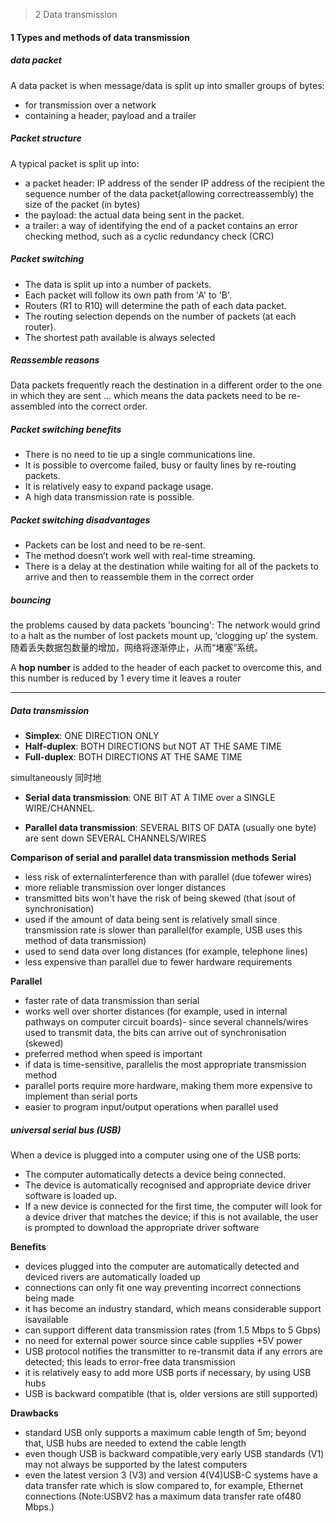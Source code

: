 > 2 Data transmission
#### 1 Types and methods of data transmission
##### data packet
A data packet is when message/data is split up into smaller groups of bytes:
- for transmission over a network
- containing a header, payload and a trailer

##### Packet structure

A typical packet is split up into:
- a packet header:
IP address of the sender
IP address of the recipient
the sequence number of the data packet(allowing correctreassembly)
the size of the packet (in bytes)
- the payload:
  the actual data being sent in the packet.
- a trailer:
  a way of identifying the end of a packet
  contains an error checking method, such as a cyclic redundancy check (CRC)

##### Packet switching
- The data is split up into a number of packets.
- Each packet will follow its own path from 'A' to 'B'.
- Routers (R1 to R10) will determine the path of each data packet.
- The routing selection depends on the number of packets (at each router).
- The shortest path available is always selected

##### Reassemble reasons
Data packets frequently reach the destination in a different order to the one in which they are sent …
which means the data packets need to be re-assembled into the correct order.

##### Packet switching benefits
- There is no need to tie up a single communications line.
- It is possible to overcome failed, busy or faulty lines by re-routing packets.
- It is relatively easy to expand package usage.
- A high data transmission rate is possible.

##### Packet switching disadvantages
-  Packets can be lost and need to be re-sent.
-  The method doesn’t work well with real-time streaming.
-  There is a delay at the destination while waiting for all of the packets to arrive and then  to reassemble them in the correct order

##### bouncing
the problems caused by data packets 'bouncing':
The network would grind to a halt as the number of lost packets mount up, ‘clogging up’ the system.
随着丢失数据包数量的增加，网络将逐渐停止，从而“堵塞”系统。

A **hop number** is added to the header of each packet to overcome this, and this number is reduced  by 1 every time it leaves a router

---


##### Data transmission
- **Simplex**: ONE DIRECTION ONLY
- **Half-duplex**: BOTH DIRECTIONS but NOT AT THE SAME TIME
- **Full-duplex**: BOTH DIRECTIONS AT THE SAME TIME

simultaneously
同时地

- **Serial data transmission**: ONE BIT AT A TIME over a SINGLE WIRE/CHANNEL.

- **Parallel data transmission**: SEVERAL BITS OF DATA (usually one byte) are sent down SEVERAL CHANNELS/WIRES 

**Comparison of serial and parallel data transmission methods**
**Serial**
- less risk of externalinterference than with parallel (due tofewer wires)
- more reliable transmission over longer distances
- transmitted bits won't have the risk of being skewed (that isout of synchronisation)
- used if the amount of data being sent is relatively small since transmission rate is slower than parallel(for example, USB uses this method of data transmission)
- used to send data over long distances (for example, telephone lines)
- less expensive than parallel due to fewer hardware requirements

**Parallel**
- faster rate of data transmission than serial
- works well over shorter distances (for example, used in internal pathways on computer circuit boards)- since several channels/wires used to transmit data, the bits can arrive out of synchronisation (skewed)
- preferred method when speed is important
- if data is time-sensitive, parallelis the most appropriate transmission method
- parallel ports require more hardware, making them more expensive to implement than serial ports
- easier to program input/output operations when parallel used

##### universal serial bus (USB)
When a device is plugged into a computer using one of the USB ports:

- The computer automatically detects a device being connected.
- The device is automatically recognised and appropriate device driver software is loaded up.
- If a new device is connected for the first time, the computer will look for a device driver that matches the device;
if this is not available, the user is prompted to download the appropriate driver software 

**Benefits**
- devices plugged into the computer are automatically detected and deviced rivers are automatically loaded up
- connections can only fit one way preventing incorrect connections being made
- it has become an industry standard, which means considerable support isavailable
- can support different data transmission rates (from 1.5 Mbps to 5 Gbps)
- no need for external power source since cable supplies +5V power
- USB protocol notifies the transmitter to re-transmit data if any errors are detected; this leads to error-free data transmission
- it is relatively easy to add more USB ports if necessary, by using USB hubs
- USB is backward compatible (that is, older versions are still supported)

**Drawbacks**
- standard USB only supports a maximum cable length of 5m; beyond that, USB hubs are needed to extend the cable length
- even though USB is backward compatible,very early USB standards (V1) may not always be supported by the latest computers
- even the latest version 3 (V3) and version 4(V4)USB-C systems have a data transfer rate which is slow compared to, for example, Ethernet connections (Note:USBV2 has a maximum data transfer rate of480 Mbps.)